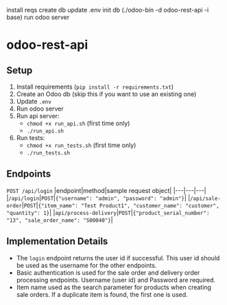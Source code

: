install reqs
create db
update .env
init db (./odoo-bin -d odoo-rest-api -i base)
run odoo server
# odoo-rest-api

## Setup

1. Install requirements (`pip install -r requirements.txt`)
2. Create an Odoo db (skip this if you want to use an existing one)
3. Update `.env`
4. Run odoo server
5. Run api server:
    - `chmod +x run_api.sh` (first time only)
    - `./run_api.sh`
6. Run tests:
    - `chmod +x run_tests.sh` (first time only)
    - `./run_tests.sh`

## Endpoints

`POST /api/login`
|endpoint|method|sample request object|
|---|---|---|
|`/api/login`|`POST`|`{"username": "admin", "password": "admin"}`|
|`/api/sale-order`|`POST`|`{"item_name": "Test Product1", "customer_name": "customer", "quantity": 1}`|
|`api/process-delivery`|`POST`|`{"product_serial_number": "13", "sale_order_name": "S00040"}`|

## Implementation Details

* The `login` endpoint returns the user id if successful. This user id should be used as the username for the other endpoints.
* Basic authentication is used for the sale order and delivery order processing endpoints. Username (user id) and Password are required.
* Item name used as the search parameter for products when creating sale orders. If a duplicate item is found, the first one is used.
